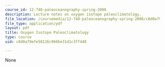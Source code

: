 ```yaml
---
course_id: 12-740-paleoceanography-spring-2008
description: Lecture notes on oxygen isotope paleoclimatology.
file_location: /coursemedia/12-740-paleoceanography-spring-2008/c8d0a79efe58126c966be31d1c3ff440_lec02.pdf
file_type: application/pdf
layout: pdf
title: Oxygen Isotope Paleoclimatology
type: course
uid: c8d0a79efe58126c966be31d1c3ff440

---
```

None